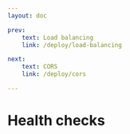 ```yaml
---
layout: doc

prev:
    text: Load balancing
    link: /deploy/load-balancing

next:
    text: CORS
    link: /deploy/cors

---
```


# Health checks

